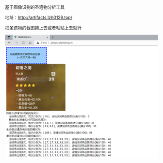 基于图像识别的圣遗物分析工具



地址：http://artifacts.lzh0129.top/

把圣遗物的截图拖上去或者粘贴上去就行

![QQ截图20211228202732](assets/QQ截图20211228202732.png)
